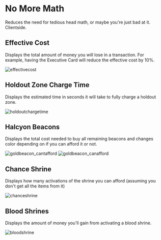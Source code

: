 # No More Math

Reduces the need for tedious head math, or maybe you're just bad at it. Clientside.

## Effective Cost
Displays the total amount of money you will lose in a transaction. For example, having the Executive Card will reduce the effective cost by 10%.

![effectivecost](https://cdn.discordapp.com/attachments/526159007442927648/1071090912245071902/image.png)

## Holdout Zone Charge Time
Displays the estimated time in seconds it will take to fully charge a holdout zone.

![holdoutchargetime](https://cdn.discordapp.com/attachments/526159007442927648/1071105777646981270/image.png)

## Halcyon Beacons
Displays the total cost needed to buy all remaining beacons and changes color depending on if you can afford it or not.

![goldbeacon_cantafford](https://cdn.discordapp.com/attachments/526159007442927648/1070842057008095314/image.png)
![goldbeacon_canafford](https://cdn.discordapp.com/attachments/526159007442927648/1070842131087888465/image.png)

## Chance Shrine
Displays how many activations of the shrine you can afford (assuming you don't get all the items from it)

![chanceshrine](https://cdn.discordapp.com/attachments/526159007442927648/1070859320570425416/image.png)

## Blood Shrines
Displays the amount of money you'll gain from activating a blood shrine.

![bloodshrine](https://cdn.discordapp.com/attachments/526159007442927648/1071093681483948083/image.png)